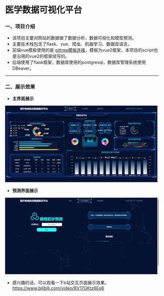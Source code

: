 # 医学数据可视化平台

### 一、项目介绍
+ 该项目主要对网站的数据做了数据分析，数据可视化和模型预测。
+ 主要技术栈包含了flask、vue、爬虫、机器学习、数据库语言。
+ 前端vue模板使用的是 [gittree模板连接](https://gitee.com/S-maug/front-end-template-1)，模板为vue2框架，本项目的script也是沿用的vue2的框架续写的。
+ 后端使用了flask框架，数据库使用的postgresql，数据库管理系统使用DBeaver。

---
### 二、展示效果
+ **主界面展示**
<img src="src/主页.png" alt="">

+ **预测界面展示**
<img src="src/预测页面.png" alt="">

+ 感兴趣的话，可以观看一下b站交互页面展示效果。
https://www.bilibili.com/video/BV17GKtz6Eg6